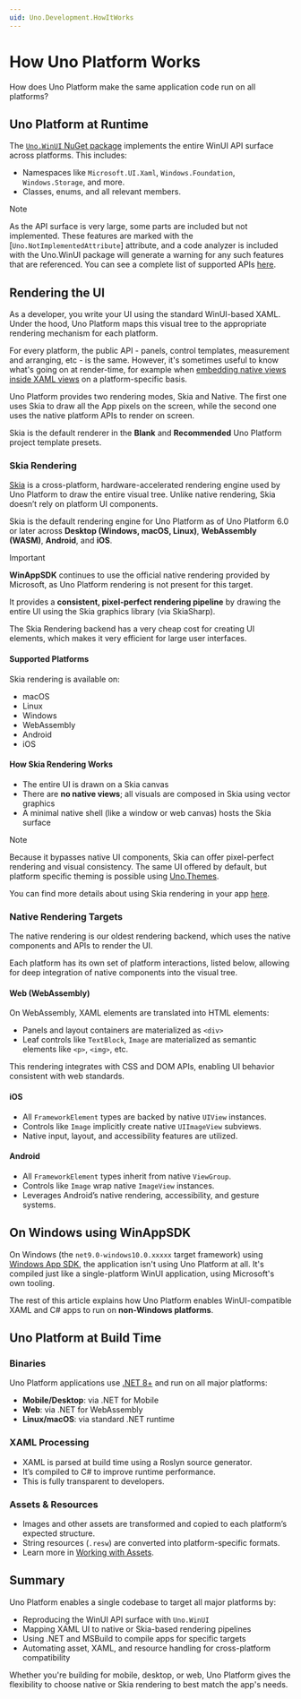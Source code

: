 ```yaml
---
uid: Uno.Development.HowItWorks
---
```


# How Uno Platform Works

How does Uno Platform make the same application code run on all platforms?

## Uno Platform at Runtime

The [`Uno.WinUI` NuGet package](https://www.nuget.org/packages/Uno.WinUI/) implements the entire WinUI API surface across platforms. This includes:

- Namespaces like `Microsoft.UI.Xaml`, `Windows.Foundation`, `Windows.Storage`, and more.
- Classes, enums, and all relevant members.

> [!NOTE]
> As the API surface is very large, some parts are included but not implemented. These features are marked with the [`Uno.NotImplementedAttribute`] attribute, and a code analyzer is included with the Uno.WinUI package will generate a warning for any such features that are referenced. You can see a complete list of supported APIs [here](implemented-views.md).

## Rendering the UI

As a developer, you write your UI using the standard WinUI-based XAML. Under the hood, Uno Platform maps this visual tree to the appropriate rendering mechanism for each platform.

For every platform, the public API - panels, control templates, measurement and arranging, etc - is the same. However, it's sometimes useful to know what's going on at render-time, for example when [embedding native views inside XAML views](xref:Uno.Development.NativeViews) on a platform-specific basis.

Uno Platform provides two rendering modes, Skia and Native. The first one uses Skia to draw all the App pixels on the screen, while the second one uses the native platform APIs to render on screen.

Skia is the default renderer in the **Blank** and **Recommended** Uno Platform project template presets.

### Skia Rendering

[Skia](https://skia.org) is a cross-platform, hardware-accelerated rendering engine used by Uno Platform to draw the entire visual tree. Unlike native rendering, Skia doesn’t rely on platform UI components.

Skia is the default rendering engine for Uno Platform as of Uno Platform 6.0 or later across **Desktop (Windows, macOS, Linux)**, **WebAssembly (WASM)**, **Android**, and **iOS**.

> [!IMPORTANT]
> **WinAppSDK** continues to use the official native rendering provided by Microsoft, as Uno Platform rendering is not present for this target.

It provides a **consistent, pixel-perfect rendering pipeline** by drawing the entire UI using the Skia graphics library (via SkiaSharp).

The Skia Rendering backend has a very cheap cost for creating UI elements, which makes it very efficient for large user interfaces.

#### Supported Platforms

Skia rendering is available on:

- macOS
- Linux
- Windows
- WebAssembly
- Android
- iOS

#### How Skia Rendering Works

- The entire UI is drawn on a Skia canvas
- There are **no native views**; all visuals are composed in Skia using vector graphics
- A minimal native shell (like a window or web canvas) hosts the Skia surface

> [!NOTE]
> Because it bypasses native UI components, Skia can offer pixel-perfect rendering and visual consistency. The same UI offered by default, but platform specific theming is possible using [Uno.Themes](xref:Uno.Themes.Overview).

You can find more details about using Skia rendering in your app [here](xref:Uno.Skia.Rendering).

### Native Rendering Targets

The native rendering is our oldest rendering backend, which uses the native components and APIs to render the UI.

Each platform has its own set of platform interactions, listed below, allowing for deep integration of native components into the visual tree.

#### Web (WebAssembly)

On WebAssembly, XAML elements are translated into HTML elements:

- Panels and layout containers are materialized as `<div>`
- Leaf controls like `TextBlock`, `Image` are materialized as semantic elements like `<p>`, `<img>`, etc.

This rendering integrates with CSS and DOM APIs, enabling UI behavior consistent with web standards.

#### iOS

- All `FrameworkElement` types are backed by native `UIView` instances.
- Controls like `Image` implicitly create native `UIImageView` subviews.
- Native input, layout, and accessibility features are utilized.

#### Android

- All `FrameworkElement` types inherit from native `ViewGroup`.
- Controls like `Image` wrap native `ImageView` instances.
- Leverages Android’s native rendering, accessibility, and gesture systems.

## On Windows using WinAppSDK

On Windows (the `net9.0-windows10.0.xxxxx` target framework) using [Windows App SDK](https://learn.microsoft.com/en-us/windows/apps/windows-app-sdk/), the application isn't using Uno Platform at all. It's compiled just like a single-platform WinUI application, using Microsoft's own tooling.

The rest of this article explains how Uno Platform enables WinUI-compatible XAML and C# apps to run on **non-Windows platforms**.

## Uno Platform at Build Time

### Binaries

Uno Platform applications use [.NET 8+](https://learn.microsoft.com/dotnet/core/introduction) and run on all major platforms:

- **Mobile/Desktop**: via .NET for Mobile
- **Web**: via .NET for WebAssembly
- **Linux/macOS**: via standard .NET runtime

### XAML Processing

- XAML is parsed at build time using a Roslyn source generator.
- It’s compiled to C# to improve runtime performance.
- This is fully transparent to developers.

### Assets & Resources

- Images and other assets are transformed and copied to each platform’s expected structure.
- String resources (`.resw`) are converted into platform-specific formats.
- Learn more in [Working with Assets](xref:Uno.Features.Assets).

## Summary

Uno Platform enables a single codebase to target all major platforms by:

- Reproducing the WinUI API surface with `Uno.WinUI`
- Mapping XAML UI to native or Skia-based rendering pipelines
- Using .NET and MSBuild to compile apps for specific targets
- Automating asset, XAML, and resource handling for cross-platform compatibility

Whether you're building for mobile, desktop, or web, Uno Platform gives the flexibility to choose native or Skia rendering to best match the app's needs.

